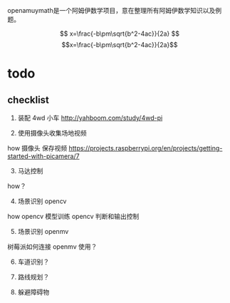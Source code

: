 openamuymath是一个阿姆伊数学项目，意在整理所有阿姆伊数学知识以及例题。

$$ x=\frac{-b\pm\sqrt{b^2-4ac}}{2a} $$ $$x=\frac{-b\pm\sqrt{b^2-4ac}}{2a}$$

# todo

## checklist

1. 装配 4wd 小车 
http://yahboom.com/study/4wd-pi

2. 使用摄像头收集场地视频

how
摄像头 保存视频
https://projects.raspberrypi.org/en/projects/getting-started-with-picamera/7

3. 马达控制

how？

4. 场景识别 opencv

how
opencv  模型训练
opencv  判断和输出控制

5. 场景识别 openmv

树莓派如何连接 openmv 使用？

6. 车道识别？

7. 路线规划？

8. 躲避障碍物

